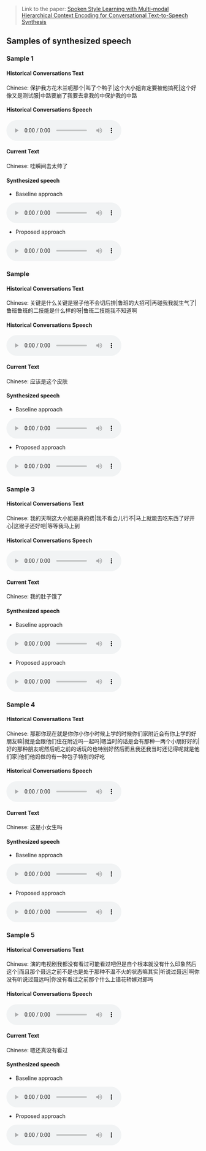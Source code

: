 > Link to the paper: [Spoken Style Learning with Multi-modal Hierarchical Context Encoding for Conversational Text-to-Speech Synthesis](https://github.com/thuhcsi/interspeech2021-conversational-tts/raw/master/IS2021.PDF)

## Samples of synthesized speech

### Sample 1

#### Historical Conversations Text

Chinese: 保护我方花木兰呃那个|叫了个鸭子|这个大小姐肯定要被他搞死|这个好像又是测试服|中路要崩了我要去拿我的中保护我的中路

#### Historical Conversations Speech

<audio controls>
  <source src="https://github.com/thuhcsi/interspeech2021-conversational-tts/raw/master/context/sample0.wav" type="audio/wav">
Your browser does not support the audio element.
</audio>

#### Current Text

Chinese: 哇瞬间击太帅了

#### Synthesized speech

* Baseline approach
<audio controls>
  <source src="https://github.com/thuhcsi/interspeech2019-tts-samples/raw/master/baseline/sample0.wav" type="audio/wav">
Your browser does not support the audio element.
</audio>

* Proposed approach
<audio controls>
  <source src="https://github.com/thuhcsi/interspeech2019-tts-samples/raw/master/proposed/sample0.wav" type="audio/wav">
Your browser does not support the audio element.
</audio>

### Sample 

#### Historical Conversations Text

Chinese: 关键是什么关键是猴子他不会切后排|鲁班的大招可|再碰我我就生气了|鲁班鲁班的二技能是什么样的呀|鲁班二技能我不知道啊

#### Historical Conversations Speech

<audio controls>
  <source src="https://github.com/thuhcsi/interspeech2021-conversational-tts/raw/master/context/sample1.wav" type="audio/wav">
Your browser does not support the audio element.
</audio>

#### Current Text

Chinese: 应该是这个皮肤

#### Synthesized speech

* Baseline approach
<audio controls>
  <source src="https://github.com/thuhcsi/interspeech2019-tts-samples/raw/master/baseline/sample1.wav" type="audio/wav">
Your browser does not support the audio element.
</audio>

* Proposed approach
<audio controls>
  <source src="https://github.com/thuhcsi/interspeech2019-tts-samples/raw/master/proposed/sample1.wav" type="audio/wav">
Your browser does not support the audio element.
</audio>

### Sample 3

#### Historical Conversations Text

Chinese: 我的天啊这大小姐是真的费|我不看会儿行不|马上就能去吃东西了好开心|这猴子还好吧|等等我马上到

#### Historical Conversations Speech

<audio controls>
  <source src="https://github.com/thuhcsi/interspeech2021-conversational-tts/raw/master/context/sample2.wav" type="audio/wav">
Your browser does not support the audio element.
</audio>

#### Current Text

Chinese: 我的肚子饿了

#### Synthesized speech

* Baseline approach
<audio controls>
  <source src="https://github.com/thuhcsi/interspeech2019-tts-samples/raw/master/baseline/sample2.wav" type="audio/wav">
Your browser does not support the audio element.
</audio>

* Proposed approach
<audio controls>
  <source src="https://github.com/thuhcsi/interspeech2019-tts-samples/raw/master/proposed/sample2.wav" type="audio/wav">
Your browser does not support the audio element.
</audio>

### Sample 4

#### Historical Conversations Text

Chinese: 那那你现在就是你你小你小时候上学的时候你们家附近会有你上学的好朋友嘛|就是会跟他们住在附近吗一起吗|嗯当时的话是会有那种一两个小朋好好的|好的那种朋友呢然后呃之前的话玩的也特别好然后而且我还我当时还记得呢就是他们家|他们他妈做的有一种包子特别的好吃

#### Historical Conversations Speech

<audio controls>
  <source src="https://github.com/thuhcsi/interspeech2021-conversational-tts/raw/master/context/sample3.wav" type="audio/wav">
Your browser does not support the audio element.
</audio>

#### Current Text

Chinese: 这是小女生吗

#### Synthesized speech

* Baseline approach
<audio controls>
  <source src="https://github.com/thuhcsi/interspeech2019-tts-samples/raw/master/baseline/sample3.wav" type="audio/wav">
Your browser does not support the audio element.
</audio>

* Proposed approach
<audio controls>
  <source src="https://github.com/thuhcsi/interspeech2019-tts-samples/raw/master/proposed/sample3.wav" type="audio/wav">
Your browser does not support the audio element.
</audio>

### Sample 5

#### Historical Conversations Text

Chinese: 演的电视剧我都没有看过可能看过吧但是自个根本就没有什么印象然后这个|而且那个聂远之前不是也是处于那种不温不火的状态嘛其实|听说过聂远|啊你没有听说过聂远吗|你没有看过之前那个什么上错花轿嫁对郎吗

#### Historical Conversations Speech

<audio controls>
  <source src="https://github.com/thuhcsi/interspeech2021-conversational-tts/raw/master/context/sample4.wav" type="audio/wav">
Your browser does not support the audio element.
</audio>

#### Current Text

Chinese: 嗯还真没有看过

#### Synthesized speech

* Baseline approach
<audio controls>
  <source src="https://github.com/thuhcsi/interspeech2019-tts-samples/raw/master/baseline/sample4.wav" type="audio/wav">
Your browser does not support the audio element.
</audio>

* Proposed approach
<audio controls>
  <source src="https://github.com/thuhcsi/interspeech2019-tts-samples/raw/master/proposed/sample4.wav" type="audio/wav">
Your browser does not support the audio element.
</audio>

